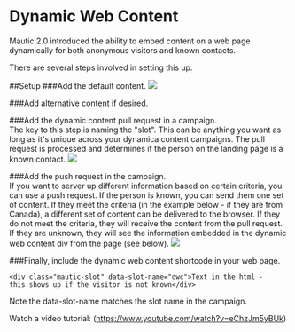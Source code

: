 # Dynamic Web Content

Mautic 2.0 introduced the ability to embed content on a web page dynamically for both anonymous visitors and known contacts.

There are several steps involved in setting this up.

##Setup
###Add the default content.
![](/dwc/media/dwc-default.jpg)

###Add alternative content if desired.

###Add the dynamic content pull request in a campaign.  
The key to this step is naming the "slot".  This can be anything you want as long as it's unique across your dynamica content campaigns.  The pull request is processed and determines if the person on the landing page is a known contact.
![](/dwc/media/dwc-pull-request.jpg)

###Add the push request in the campaign.  
If you want to server up different information based on certain criteria, you can use a push request.  If the person is known, you can send them one set of content.  If they meet the criteria (in the example below - if they are from Canada), a different set of content can be delivered to the browser.  If they do not meet the criteria, they will receive the content from the pull request.  If they are unknown, they will see the information embedded in the dynamic web content div from the page (see below).
![](/dwc/media/dwc-push.jpg)

###Finally, include the dynamic web content shortcode in your web page.  
```
<div class="mautic-slot" data-slot-name="dwc">Text in the html - 
this shows up if the visitor is not known</div>
```
Note the data-slot-name matches the slot name in the campaign.

Watch a video tutorial:  (https://www.youtube.com/watch?v=eChzJm5yBUk)
